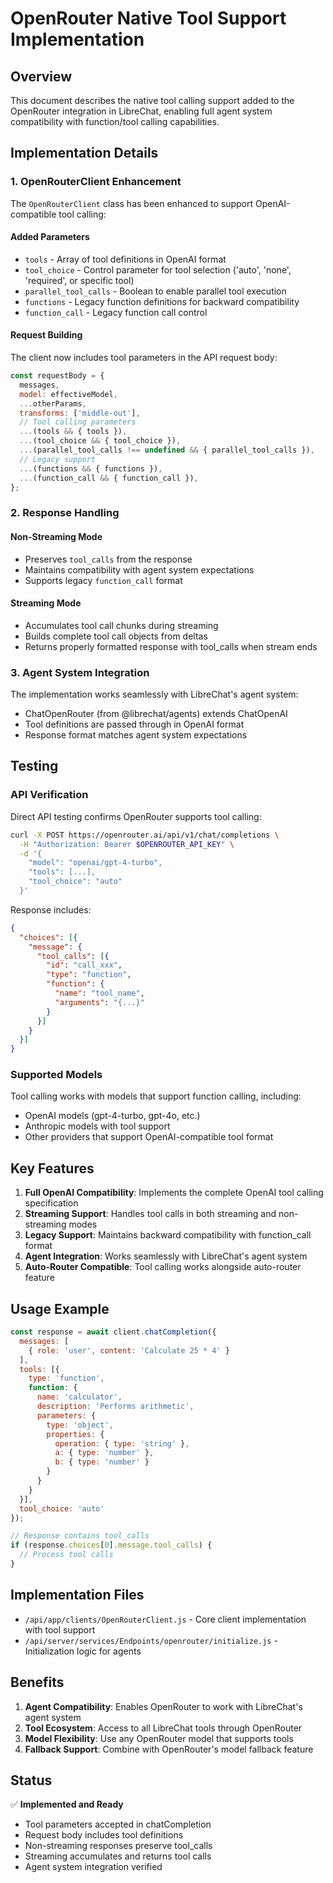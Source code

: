 # OpenRouter Native Tool Support Implementation

## Overview
This document describes the native tool calling support added to the OpenRouter integration in LibreChat, enabling full agent system compatibility with function/tool calling capabilities.

## Implementation Details

### 1. OpenRouterClient Enhancement

The `OpenRouterClient` class has been enhanced to support OpenAI-compatible tool calling:

#### Added Parameters
- `tools` - Array of tool definitions in OpenAI format
- `tool_choice` - Control parameter for tool selection ('auto', 'none', 'required', or specific tool)
- `parallel_tool_calls` - Boolean to enable parallel tool execution
- `functions` - Legacy function definitions for backward compatibility
- `function_call` - Legacy function call control

#### Request Building
The client now includes tool parameters in the API request body:
```javascript
const requestBody = {
  messages,
  model: effectiveModel,
  ...otherParams,
  transforms: ['middle-out'],
  // Tool calling parameters
  ...(tools && { tools }),
  ...(tool_choice && { tool_choice }),
  ...(parallel_tool_calls !== undefined && { parallel_tool_calls }),
  // Legacy support
  ...(functions && { functions }),
  ...(function_call && { function_call }),
};
```

### 2. Response Handling

#### Non-Streaming Mode
- Preserves `tool_calls` from the response
- Maintains compatibility with agent system expectations
- Supports legacy `function_call` format

#### Streaming Mode
- Accumulates tool call chunks during streaming
- Builds complete tool call objects from deltas
- Returns properly formatted response with tool_calls when stream ends

### 3. Agent System Integration

The implementation works seamlessly with LibreChat's agent system:
- ChatOpenRouter (from @librechat/agents) extends ChatOpenAI
- Tool definitions are passed through in OpenAI format
- Response format matches agent system expectations

## Testing

### API Verification
Direct API testing confirms OpenRouter supports tool calling:
```bash
curl -X POST https://openrouter.ai/api/v1/chat/completions \
  -H "Authorization: Bearer $OPENROUTER_API_KEY" \
  -d '{
    "model": "openai/gpt-4-turbo",
    "tools": [...],
    "tool_choice": "auto"
  }'
```

Response includes:
```json
{
  "choices": [{
    "message": {
      "tool_calls": [{
        "id": "call_xxx",
        "type": "function",
        "function": {
          "name": "tool_name",
          "arguments": "{...}"
        }
      }]
    }
  }]
}
```

### Supported Models
Tool calling works with models that support function calling, including:
- OpenAI models (gpt-4-turbo, gpt-4o, etc.)
- Anthropic models with tool support
- Other providers that support OpenAI-compatible tool format

## Key Features

1. **Full OpenAI Compatibility**: Implements the complete OpenAI tool calling specification
2. **Streaming Support**: Handles tool calls in both streaming and non-streaming modes
3. **Legacy Support**: Maintains backward compatibility with function_call format
4. **Agent Integration**: Works seamlessly with LibreChat's agent system
5. **Auto-Router Compatible**: Tool calling works alongside auto-router feature

## Usage Example

```javascript
const response = await client.chatCompletion({
  messages: [
    { role: 'user', content: 'Calculate 25 * 4' }
  ],
  tools: [{
    type: 'function',
    function: {
      name: 'calculator',
      description: 'Performs arithmetic',
      parameters: {
        type: 'object',
        properties: {
          operation: { type: 'string' },
          a: { type: 'number' },
          b: { type: 'number' }
        }
      }
    }
  }],
  tool_choice: 'auto'
});

// Response contains tool_calls
if (response.choices[0].message.tool_calls) {
  // Process tool calls
}
```

## Implementation Files

- `/api/app/clients/OpenRouterClient.js` - Core client implementation with tool support
- `/api/server/services/Endpoints/openrouter/initialize.js` - Initialization logic for agents

## Benefits

1. **Agent Compatibility**: Enables OpenRouter to work with LibreChat's agent system
2. **Tool Ecosystem**: Access to all LibreChat tools through OpenRouter
3. **Model Flexibility**: Use any OpenRouter model that supports tools
4. **Fallback Support**: Combine with OpenRouter's model fallback feature

## Status

✅ **Implemented and Ready**
- Tool parameters accepted in chatCompletion
- Request body includes tool definitions
- Non-streaming responses preserve tool_calls
- Streaming accumulates and returns tool calls
- Agent system integration verified